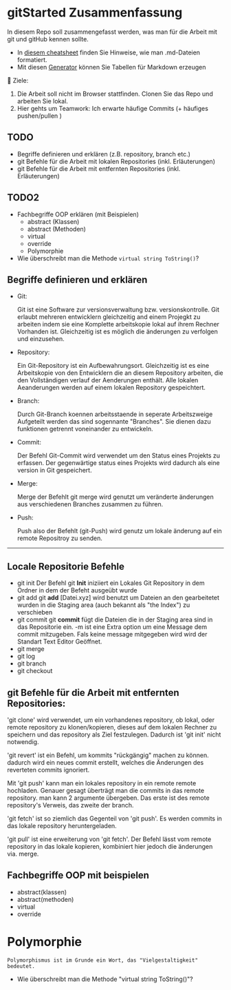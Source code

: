 # gitStarted Zusammenfassung
In diesem Repo soll zusammengefasst werden, was man für die Arbeit mit git und gitHub kennen sollte.
- In [diesem cheatsheet](https://github.com/adam-p/markdown-here/wiki/Markdown-Cheatsheet) finden Sie Hinweise, wie man .md-Dateien formatiert.
- Mit diesen [Generator](https://www.tablesgenerator.com/markdown_tables) können Sie Tabellen für Markdown erzeugen

:dart: Ziele:
1. Die Arbeit soll nicht im Browser stattfinden. Clonen Sie das Repo und arbeiten Sie lokal.
1. Hier gehts um Teamwork: Ich erwarte häufige Commits (+ häufiges pushen/pullen )

## TODO
- Begriffe definieren und erklären (z.B. repository, branch etc.)
- git Befehle für die Arbeit mit lokalen Repositories (inkl. Erläuterungen)
- git Befehle für die Arbeit mit entfernten Repositories (inkl. Erläuterungen)

## TODO2
- Fachbegriffe OOP erklären (mit Beispielen)
  - abstract (Klassen)
  - abstract (Methoden)
  - virtual
  - override
  - Polymorphie
- Wie überschreibt man die Methode `virtual string ToString()`?

## Begriffe definieren und erklären ## 
  - Git: 

    Git ist eine Software zur versionsverwaltung bzw. versionskontrolle.
    Git erlaubt mehreren entwicklern gleichzeitig and einem Projegkt zu 
    arbeiten indem sie eine Komplette arbeitskopie lokal auf ihrem Rechner
    Vorhanden ist.
    Gleichzeitig ist es möglich die änderungen zu verfolgen und einzusehen.

  - Repository:

    Ein Git-Repository ist ein Aufbewahrungsort. Gleichzeitig ist es eine
    Arbeitskopie von den Entwicklern die an diesem Repository arbeiten,
    die den Vollständigen verlauf der Aenderungen enthält. 
    Alle lokalen Aeanderungen werden auf einem lokalen Repository gespeichtert.

  - Branch:

    Durch Git-Branch koennen arbeitsstaende in seperate Arbeitszweige
    Aufgeteilt werden das sind sogennante "Branches". Sie dienen dazu funktionen getrennt voneinander zu entwickeln.

  - Commit:

    Der Befehl Git-Commit wird verwendet um den Status eines Projekts zu erfassen. Der gegenwärtige status eines Projekts wird dadurch als eine version in Git gespeichert.

  - Merge:

    Merge der Befehlt git merge wird genutzt um veränderte änderungen aus verschiedenen Branches zusammen zu führen.

 - Push: 
  
    Push also der Befehlt (git-Push) wird genutz um lokale änderung auf 
    ein remote Repositroy zu senden.
  

----

## Locale Repositorie Befehle
- git init	Der Befehl git **Init** iniziiert ein Lokales Git Repository in dem Ordner in dem der Befeht ausgeübt wurde
- git add		git **add** [Datei.xyz] wird benutzt um Dateien an den gearbeitetet wurden in die Staging area (auch bekannt als "the Index") zu verschieben
- git commit	git **commit** fügt die Dateien die in der Staging area sind in das Repositorie ein. -m ist eine Extra option um eine Message dem commit mitzugeben.
		Fals keine message mitgegeben wird wird der Standart Text Editor Geöffnet.
- git merge	
- git log
- git branch
- git checkout

## git Befehle für die Arbeit mit entfernten Repositories:
'git clone' wird verwendet, um ein vorhandenes repository,
ob lokal, oder remote repository zu klonen/kopieren,
dieses auf dem lokalen Rechner zu speichern und das repository als Ziel festzulegen.
Dadurch ist 'git init' nicht notwendig.

'git revert' ist ein Befehl, um kommits "rückgängig" machen zu können.
dadurch wird ein neues commit erstellt, welches die Änderungen des
reverteten commits ignoriert.

Mit 'git push' kann man ein lokales repository in ein remote remote
hochladen. Genauer gesagt überträgt man die commits in das remote repository.
man kann 2 argumente übergeben. Das erste ist des remote repository's Verweis, das zweite der branch.

'git fetch' ist so ziemlich das Gegenteil von 'git push'.
Es werden commits in das lokale repository heruntergeladen.

'git pull' ist eine erweiterung von 'git fetch'.
Der Befehl lässt vom remote repository in das lokale kopieren,
kombiniert hier jedoch die änderungen via. merge.

## Fachbegriffe OOP mit beispielen

  - abstract(klassen)
  - abstract(methoden)
  - virtual 
  - override 
  # Polymorphie

    Polymorphismus ist im Grunde ein Wort, das "Vielgestaltigkeit" bedeutet.
    

  - Wie überschreibt man die Methode "virtual string ToString()"?

  
